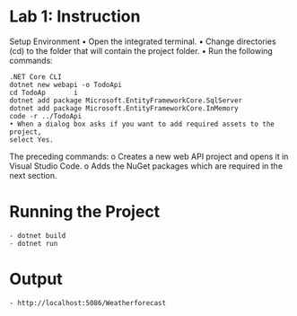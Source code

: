 # Lab 1: Instruction

Setup Environment
• Open the integrated terminal.
• Change directories (cd) to the folder that will contain the project folder.
• Run the following commands:

    .NET Core CLI
    dotnet new webapi -o TodoApi
    cd TodoAp       i
    dotnet add package Microsoft.EntityFrameworkCore.SqlServer
    dotnet add package Microsoft.EntityFrameworkCore.InMemory
    code -r ../TodoApi
    • When a dialog box asks if you want to add required assets to the project,
    select Yes.

The preceding commands:
o Creates a new web API project and opens it in Visual Studio Code.
o Adds the NuGet packages which are required in the next section.

# Running the Project

    - dotnet build
    - dotnet run

# Output

    - http://localhost:5086/Weatherforecast
